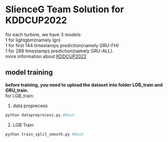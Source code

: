 # SlienceG Team Solution for KDDCUP2022  
for each turbine, we have 3 models:  
1 for lightgbm(namely lgn)  
1 for first 144 timestamps prediction(namely GRU-FH)  
1 for 288 timestamps prediction(namely GRU-ALL).  
more information about [KDDCUP2022](https://aistudio.baidu.com/aistudio/competition/detail/152/0/introduction)  
## model training  
**before training, you need to upload the dataset into folder LGB_train and GRU_train.**  
for LGB_train:  
 1. data proprecess  
 ```Bash  
 python datapreprocess.py #Bash
 ```  
 2. LGB Train  
 ```Bash
 python train_split_smooth.py #Bash
 ```
